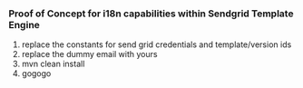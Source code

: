### Proof of Concept for i18n capabilities within Sendgrid Template Engine

 1. replace the constants for send grid credentials and template/version ids
 2. replace the dummy email with yours
 3. mvn clean install
 4. gogogo

